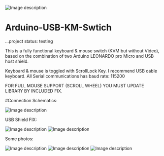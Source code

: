 
![Image description](https://github.com/nathalis/Arduino-USB-KM-Swtich/raw/master/KM_switch_icon.png?raw=true)

# Arduino-USB-KM-Swtich

...project status: testing

This is a fully functional keyboard & mouse switch (KVM but without Video), based on the combination of two Arduino LEONARDO pro Micro and USB host shield.

Keyboard & mouse is toggled with ScrollLock Key. I recommend USB cable keyboard. All Serial communications has baud rate: 115200

FOR FULL MOUSE SUPPORT (SCROLL WHEEL) YOU MUST UPDATE LIBRARY BY INCLUDED FIX.

#Connection Schematics:

![Image description](https://github.com/nathalis/Arduino-USB-KM-Swtich/raw/master/schematic.png?raw=true)

USB Shield FIX:

![Image description](https://github.com/nathalis/Arduino-USB-KM-Swtich/raw/master/image_R0yRZCbReE.jpg?raw=true)
![Image description](https://github.com/nathalis/Arduino-USB-KM-Swtich/raw/master/usbhost_mini_micro_H3erAvbC0a.png?raw=true)

Some photos:

![Image description](https://github.com/nathalis/Arduino-USB-KM-Swtich/raw/master/1.jpg?raw=true)
![Image description](https://github.com/nathalis/Arduino-USB-KM-Swtich/raw/master/2.jpg?raw=true)
![Image description](https://github.com/nathalis/Arduino-USB-KM-Swtich/raw/master/3.jpg?raw=true)



